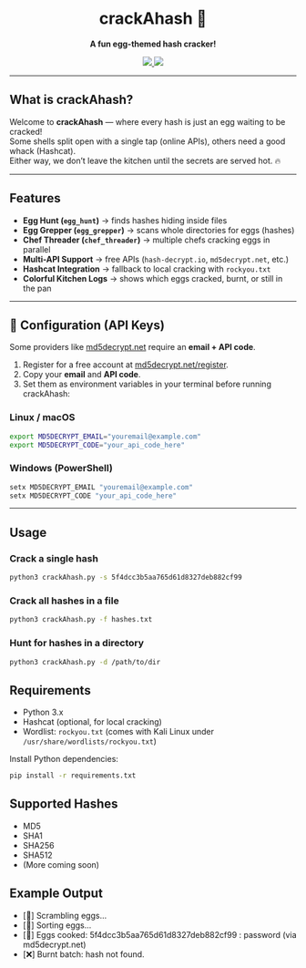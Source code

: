 <h1 align="center">crackAhash 🍳</h1>
<p align="center">
  <b>A fun egg-themed hash cracker!</b>
</p>

<p align="center">
  <a href="https://docs.python.org/3/">
    <img src="https://img.shields.io/badge/python-3.x-blue.svg" />
  </a>
  <a href="https://github.com/Jessica-Sylvia-Clement/crackAhash/blob/main/LICENSE">
    <img src="https://img.shields.io/badge/license-MIT-yellow.svg" />
  </a>
</p>

---

## What is crackAhash?

Welcome to **crackAhash** — where every hash is just an egg waiting to be cracked!  
Some shells split open with a single tap (online APIs), others need a good whack (Hashcat).  
Either way, we don’t leave the kitchen until the secrets are served hot. 🔥

---

## Features

- **Egg Hunt (`egg_hunt`)** → finds hashes hiding inside files  
- **Egg Grepper (`egg_grepper`)** → scans whole directories for eggs (hashes)  
- **Chef Threader (`chef_threader`)** → multiple chefs cracking eggs in parallel  
- **Multi-API Support** → free APIs (`hash-decrypt.io`, `md5decrypt.net`, etc.)  
- **Hashcat Integration** → fallback to local cracking with `rockyou.txt`  
- **Colorful Kitchen Logs** → shows which eggs cracked, burnt, or still in the pan  

---
## 🔧 Configuration (API Keys)

Some providers like [md5decrypt.net](https://md5decrypt.net) require an **email + API code**.

1. Register for a free account at [md5decrypt.net/register](https://md5decrypt.net/register).
2. Copy your **email** and **API code**.
3. Set them as environment variables in your terminal before running crackAhash:

### Linux / macOS
```bash
export MD5DECRYPT_EMAIL="youremail@example.com"
export MD5DECRYPT_CODE="your_api_code_here"
```
### Windows (PowerShell)
```bash
setx MD5DECRYPT_EMAIL "youremail@example.com"
setx MD5DECRYPT_CODE "your_api_code_here"
```
---
## Usage

### Crack a single hash
```bash
python3 crackAhash.py -s 5f4dcc3b5aa765d61d8327deb882cf99
```
### Crack all hashes in a file
```bash
python3 crackAhash.py -f hashes.txt
```
### Hunt for hashes in a directory
```bash
python3 crackAhash.py -d /path/to/dir
```
## Requirements

- Python 3.x
- Hashcat (optional, for local cracking)
- Wordlist: `rockyou.txt` (comes with Kali Linux under `/usr/share/wordlists/rockyou.txt`)

Install Python dependencies:
```bash
pip install -r requirements.txt
```
## Supported Hashes

- MD5
- SHA1
- SHA256
- SHA512
- (More coming soon)

## Example Output
- [🥚] Scrambling eggs...
- [🥄] Sorting eggs...
- [🍳] Eggs cooked: 5f4dcc3b5aa765d61d8327deb882cf99 : password (via md5decrypt.net)
- [❌] Burnt batch: hash not found.



